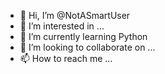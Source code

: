- 👋 Hi, I’m @NotASmartUser
- 👀 I’m interested in ...
- 🌱 I’m currently learning Python
- 💞️ I’m looking to collaborate on ...
- 📫 How to reach me ...

<!---
NotASmartUser/NotASmartUser is a ✨ special ✨ repository because its `README.md` (this file) appears on your GitHub profile.
You can click the Preview link to take a look at your changes.
--->

